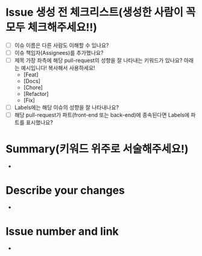 <!-- (주석) 모두가 보는 게시물입니다. 다른 사람도 이해 할 수 있는 언어로 작성해주시길 바래요~ 바른 말 고운 말 쓰라 이 말이야! -->

# Issue 생성 전 체크리스트(생성한 사람이 꼭 모두 체크해주세요!!)
- [ ] 이슈 이름은 다른 사람도 이해할 수 있나요?
- [ ] 이슈 책임자(Assignees)를 추가했나요?
- [ ] 제목 가장 좌측에 해당 pull-request의 성향을 잘 나타내는 키워드가 있나요? 아래는 예시입니다! 복사해서 사용하세요!
  - [Feat]
  - [Docs]
  - [Chore]
  - [Refactor]
  - [Fix]
- [ ] Labels에는 해당 이슈의 성향을 잘 나타내나요?
- [ ] 해당 pull-request가 파트(front-end 또는 back-end)에 종속된다면 Labels에 파트를 표시했나요?

# Summary(키워드 위주로 서술해주세요!)
- 

# Describe your changes
- 

# Issue number and link
- 
